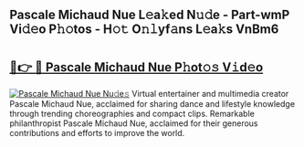 ## Pascale Michaud Nue L𝚎a𝚔ed N𝚞𝚍e - Part-wmP Vi𝚍𝚎o P𝚑𝚘tos - H𝚘𝚝 O𝚗𝚕yf𝚊ns L𝚎a𝚔s VnBm6

# <h2><a href="http://kfeknt.oniu.top/?m=Pascale+Michaud+Nue">🔗👉 🔴 Pascale Michaud Nue P𝚑ot𝚘𝚜 V𝚒d𝚎o</a></h2>

[![Pascale Michaud Nue Nu𝚍e𝚜](https://i.imgur.com/0qMVB7G.gif)](http://kfeknt.oniu.top/?m=Pascale+Michaud+Nue)
Virtual entertainer and multimedia creator Pascale Michaud Nue, acclaimed for sharing dance and lifestyle knowledge through trending choreographies and compact clips. Remarkable philanthropist Pascale Michaud Nue, acclaimed for their generous contributions and efforts to improve the world.  
